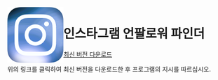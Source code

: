 <img align="left" src="https://raw.githubusercontent.com/galaxysollector/IUFINDER2024/main/logo.png" width="128" alt="IUFINDER logo">

# 인스타그램 언팔로워 파인더

[최신 버전 다운로드](https://github.com/galaxysollector/IUFINDER2024/releases/latest)

위의 링크를 클릭하여 최신 버전을 다운로드한 후 프로그램의 지시를 따르십시오.
